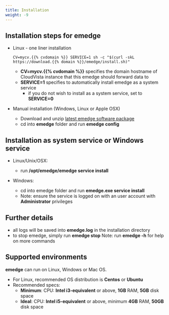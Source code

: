 ```yaml
---
title: Installation
weight: -9
---
```

## Installation steps for emedge
  - Linux - one liner installation

        CV=mycv.{{% cvdomain %}} SERVICE=1 sh -c "$(curl -skL https://download.{{% domain %}}/emedge/install.sh)"
    * **CV=mycv.{{% cvdomain %}}** specifies the domain hostname of CloudVista instance that this emedge should forward data to
    * **SERVICE=1** specifies to automatically install emedge as a system service
      * if you do not wish to install as a system service, set to **SERVICE=0**

  - Manual installation (Windows, Linux or Apple OSX)
    - Download and unzip <a href="https://download.{{% domain %}}/emedge/emedge-latest.zip" target="_blank">latest emedge software package</a>
    - cd into **emedge** folder and run **emedge config**

## Installation as system service or Windows service
  - Linux/Unix/OSX:
    - run **/opt/emedge/emedge service install**

  - Windows:
    - cd into emedge folder and run **emedge.exe service install**
    - Note: ensure the service is logged on with an user account with **Administrator** privileges

## Further details
  - all logs will be saved into **emedge.log** in the installation directory
  - to stop emedge, simply run **emedge stop**
  Note: run **emedge -h** for help on more commands

## Supported environments
**emedge** can run on Linux, Windows or Mac OS.
  - For Linux, recommended OS distribution is **Centos** or **Ubuntu**
  - Recommended specs:
    * **Minimum**: CPU: **Intel i3-equivalent** or above, **1GB** RAM, **5GB** disk space
    * **Ideal**:   CPU: **Intel i5-equivalent** or above, minimum **4GB** RAM, **50GB** disk space

